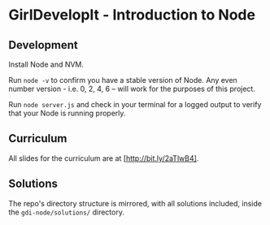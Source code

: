 # GirlDevelopIt - Introduction to Node

## Development
Install Node and NVM.

Run `node -v` to confirm you have a stable version of Node. Any even number version - i.e. 0, 2, 4, 6 – will work for the purposes of this project.

Run `node server.js` and check in your terminal for a logged output to verify that your Node is running properly.

## Curriculum

All slides for the curriculum are at [http://bit.ly/2aTlwB4].

## Solutions
The repo's directory structure is mirrored, with all solutions included, inside the `gdi-node/solutions/` directory.
